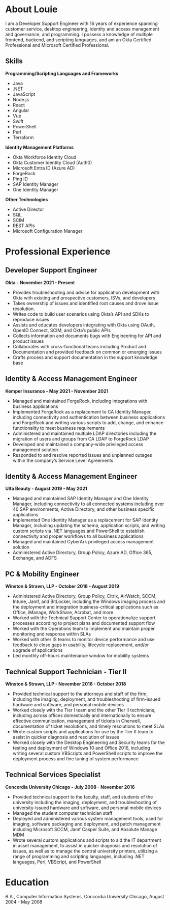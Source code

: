 # About Louie
I am a Developer Support Engineer with 16 years of experience spanning customer service, desktop engineering, identity and access management and governance, and programming. I possess a knowledge of multiple frontend, backend, and scripting languages, and am an Okta Certified Professional and Microsoft Certified Professional.

## Skills
**Programming/Scripting Languages and Frameworks**
- Java
- .NET
- JavaScript
- Node.js
- React
- Angular
- Vue
- Swift
- PowerShell
- Perl
- Terraform

**Identity Management Platforms**
- Okta Workforce Identity Cloud
- Okta Customer Identity Cloud (Auth0)
- Microsoft Entra ID (Azure AD)
- ForgeRock
- Ping ID
- SAP Identity Manager
- One Identity Manager

**Other Technologies**
- Active Director
- SQL
- SCIM
- REST APIs
- Microsoft Configuration Manager

# Professional Experience
## Developer Support Engineer
**Okta - November 2021 - Present**
- Provides troubleshooting and advice for application development with Okta with existing and prospective customers, ISVs, and developers
- Takes ownership of issues and identified root causes and drove issue resolution.
- Writes code to build user scenarios using Okta’s API and SDKs to reproduce issues
- Assists and educates developers integrating with Okta using OAuth, OpenID Connect, SCIM, and Okta’s public APIs
- Collects information and documents bugs with Engineering for API and product issues
- Collaborates with cross-functional teams including Product and Documentation and provided feedback on common or emerging issues
- Crafts process and support documentation in the support knowledge base

## Identity & Access Management Engineer
**Kemper Insurance - May 2021 - November 2021**
- Managed and maintained ForgeRock, including integrations with business applications
- Implemented ForgeRock as a replacement to CA Identity Manager, including connectivity and authentication between business applications and ForgeRock and writing various scripts to add, change, and enhance functionality to meet business requirements
- Administered and maintained multiple LDAP directories including the migration of users and groups from CA LDAP to ForgeRock LDAP
- Developed and maintained a company-wide privileged access management solution
- Responded to and resolve reported issues and unplanned outages within the company’s Service Level Agreements

## Identity & Access Management Engineer
**Ulta Beauty - August 2019 - May 2021**
- Managed and maintained SAP Identity Manager and One Identity Manager, including connectivity to all connected systems including over 40 SAP environments, Active Directory, and other business specific applications
- Implemented One Identity Manager as a replacement for SAP Identity Manager, including updating the schema, application scripts, and writing custom scripts via .NET languages and PowerShell to establish connectivity and proper workflows to all business applications
- Managed and maintained CyberArk privileged access management solution
- Administered Active Directory, Group Policy, Azure AD, Office 365, Exchange, and ADFS

## PC & Mobility Engineer
**Winston & Strawn, LLP - October 2018 - August 2019**
- Administered Active Directory, Group Policy, Citrix, AirWatch, SCCM, Intune, Jamf, and BitLocker, including the Windows imaging process and the deployment and integration business-critical applications such as Office, iManage, WorkShare, Acrobat, and more.
- Worked with the Technical Support Center to operationalize support processes according to project plans and documented support flow
- Worked with the Operations team to implement and maintain proper monitoring and response within SLAs
- Worked with other IS teams to monitor device performance and use feedback to close gaps in usability, lifecycle replacement, and/or upgrade of applications
- Led monthly off-hours maintenance window for mobility systems

## Technical Support Technician - Tier II 
**Winston & Strawn, LLP - November 2016 - October 2018**
- Provided technical support to the attorneys and staff of the firm, including the imaging, deployment, and troubleshooting of firm-issued hardware and software, and personal mobile devices
- Worked closely with the Tier I team and the other Tier II technicians, including across offices domestically and internationally to ensure effective communication, management of tickets in Cherwell, documentation of ticket resolutions, and timely resolutions to meet SLAs
- Wrote custom scripts and applications for use by the Tier II team to assist in quicker diagnosis and resolution of issues
- Worked closely with the Desktop Engineering and Security teams for the testing and deployment of Windows 10 and Office 2016, including writing several custom VBScripts and PowerShell scripts to improve the deployment process and fine tuning of system performance

## Technical Services Specialist
**Concordia University Chicago - July 2008 - November 2016**
- Provided technical support to the faculty, staff, and students of the university including the imaging, deployment, and troubleshooting of university-issued hardware and software, and personal mobile devices
- Managed the student computer technician staff
- Deployed and administered various system management tools, used for imaging, software packaging and deployment, and patch management including Microsoft SCCM, Jamf Casper Suite, and Absolute Manage MDM
- Wrote several custom applications and scripts to aid the IT department in asset management, to assist in quicker diagnosis and resolution of issues, as well as to manage the central university printers, utilizing a range of programming and scripting languages, including .NET languages, Perl, VBScript, and PowerShell

# Education
B.A., Computer Information Systems, Concordia University Chicago, August 2004 - May 2008
